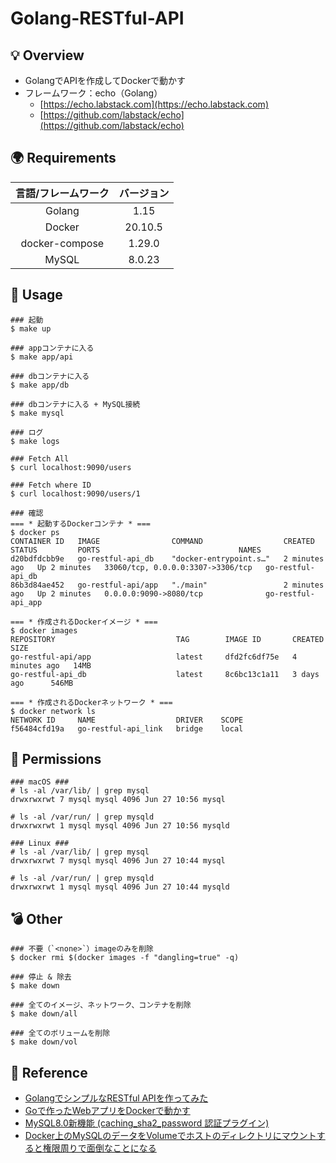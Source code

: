 # Golang-RESTful-API

## 💡 Overview
- GolangでAPIを作成してDockerで動かす
- フレームワーク：echo（Golang）
  - [https://echo.labstack.com](https://echo.labstack.com)
  - [https://github.com/labstack/echo](https://github.com/labstack/echo)

## 🌍 Requirements
| 言語/フレームワーク | バージョン |
| :---: | :---: |
| Golang | 1.15 |
| Docker | 20.10.5 |
| docker-compose | 1.29.0 |
| MySQL | 8.0.23 |

## 🚀 Usage  
```
### 起動
$ make up

### appコンテナに入る
$ make app/api

### dbコンテナに入る
$ make app/db

### dbコンテナに入る + MySQL接続
$ make mysql

### ログ
$ make logs

### Fetch All
$ curl localhost:9090/users

### Fetch where ID
$ curl localhost:9090/users/1

### 確認
=== * 起動するDockerコンテナ * ===
$ docker ps
CONTAINER ID   IMAGE                COMMAND                  CREATED         STATUS         PORTS                               NAMES
d20bdfdcbb9e   go-restful-api_db    "docker-entrypoint.s…"   2 minutes ago   Up 2 minutes   33060/tcp, 0.0.0.0:3307->3306/tcp   go-restful-api_db
86b3d84ae452   go-restful-api/app   "./main"                 2 minutes ago   Up 2 minutes   0.0.0.0:9090->8080/tcp              go-restful-api_app

=== * 作成されるDockerイメージ * ===
$ docker images
REPOSITORY                           TAG        IMAGE ID       CREATED         SIZE
go-restful-api/app                   latest     dfd2fc6df75e   4 minutes ago   14MB
go-restful-api_db                    latest     8c6bc13c1a11   3 days ago      546MB

=== * 作成されるDockerネットワーク * ===
$ docker network ls
NETWORK ID     NAME                  DRIVER    SCOPE
f56484cfd19a   go-restful-api_link   bridge    local
```

## 🚫 Permissions
```
### macOS ###
# ls -al /var/lib/ | grep mysql
drwxrwxrwt 7 mysql mysql 4096 Jun 27 10:56 mysql

# ls -al /var/run/ | grep mysqld
drwxrwxrwt 1 mysql mysql 4096 Jun 27 10:56 mysqld

### Linux ###
# ls -al /var/lib/ | grep mysql
drwxrwxrwt 7 mysql mysql 4096 Jun 27 10:44 mysql

# ls -al /var/run/ | grep mysqld
drwxrwxrwt 1 mysql mysql 4096 Jun 27 10:44 mysqld
```

## 💣 Other
```
### 不要（`<none>`）imageのみを削除
$ docker rmi $(docker images -f "dangling=true" -q)

### 停止 & 除去
$ make down

### 全てのイメージ、ネットワーク、コンテナを削除
$ make down/all

### 全てのボリュームを削除
$ make down/vol
```

## 📝 Reference
- [GolangでシンプルなRESTful APIを作ってみた](https://qiita.com/yuuulf/items/b464735dfb3486d248bf)
- [Goで作ったWebアプリをDockerで動かす](https://qiita.com/yuuulf/items/b678b00972d60c7d63dd)
- [MySQL8.0新機能 (caching_sha2_password 認証プラグイン)](https://www.s-style.co.jp/blog/2018/05/1807/)
- [Docker上のMySQLのデータをVolumeでホストのディレクトリにマウントすると権限周りで面倒なことになる](https://qiita.com/ysd_marrrr/items/e8a50c43cff87951385c)
